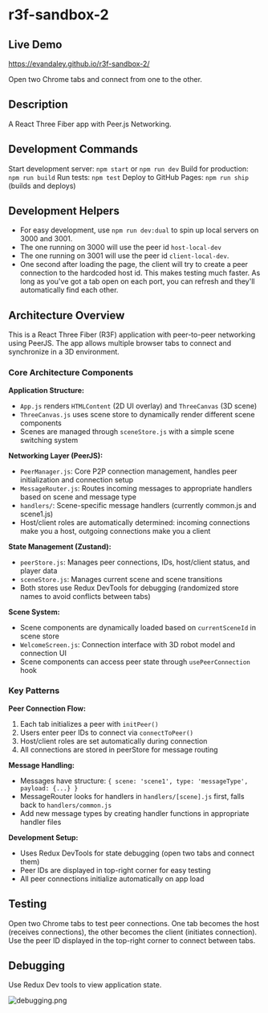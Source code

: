 # r3f-sandbox-2

## Live Demo

https://evandaley.github.io/r3f-sandbox-2/

Open two Chrome tabs and connect from one to the other.

## Description

A React Three Fiber app with Peer.js Networking.

## Development Commands

Start development server: `npm start` or `npm run dev`
Build for production: `npm run build`
Run tests: `npm test`
Deploy to GitHub Pages: `npm run ship` (builds and deploys)

## Development Helpers

- For easy development, use `npm run dev:dual` to spin up local servers on 3000 and 3001. 
- The one running on 3000 will use the peer id `host-local-dev`
- The one running on 3001 will use the peer id `client-local-dev`. 
- One second after loading the page, the client will try to create a peer connection to the hardcoded host id. This makes testing much faster. As long as you've got a tab open on each port, you can refresh and they'll automatically find each other. 

## Architecture Overview

This is a React Three Fiber (R3F) application with peer-to-peer networking using PeerJS. The app allows multiple browser tabs to connect and synchronize in a 3D environment.

### Core Architecture Components

**Application Structure:**
- `App.js` renders `HTMLContent` (2D UI overlay) and `ThreeCanvas` (3D scene)
- `ThreeCanvas.js` uses scene store to dynamically render different scene components
- Scenes are managed through `sceneStore.js` with a simple scene switching system

**Networking Layer (PeerJS):**
- `PeerManager.js`: Core P2P connection management, handles peer initialization and connection setup
- `MessageRouter.js`: Routes incoming messages to appropriate handlers based on scene and message type
- `handlers/`: Scene-specific message handlers (currently common.js and scene1.js)
- Host/client roles are automatically determined: incoming connections make you a host, outgoing connections make you a client

**State Management (Zustand):**
- `peerStore.js`: Manages peer connections, IDs, host/client status, and player data
- `sceneStore.js`: Manages current scene and scene transitions
- Both stores use Redux DevTools for debugging (randomized store names to avoid conflicts between tabs)

**Scene System:**
- Scene components are dynamically loaded based on `currentSceneId` in scene store
- `WelcomeScreen.js`: Connection interface with 3D robot model and connection UI
- Scene components can access peer state through `usePeerConnection` hook

### Key Patterns

**Peer Connection Flow:**
1. Each tab initializes a peer with `initPeer()`
2. Users enter peer IDs to connect via `connectToPeer()`
3. Host/client roles are set automatically during connection
4. All connections are stored in peerStore for message routing

**Message Handling:**
- Messages have structure: `{ scene: 'scene1', type: 'messageType', payload: {...} }`
- MessageRouter looks for handlers in `handlers/[scene].js` first, falls back to `handlers/common.js`
- Add new message types by creating handler functions in appropriate handler files

**Development Setup:**
- Uses Redux DevTools for state debugging (open two tabs and connect them)
- Peer IDs are displayed in top-right corner for easy testing
- All peer connections initialize automatically on app load

## Testing

Open two Chrome tabs to test peer connections. One tab becomes the host (receives connections), the other becomes the client (initiates connection). Use the peer ID displayed in the top-right corner to connect between tabs.

## Debugging

Use Redux Dev tools to view application state.

![debugging.png](debugging.png)